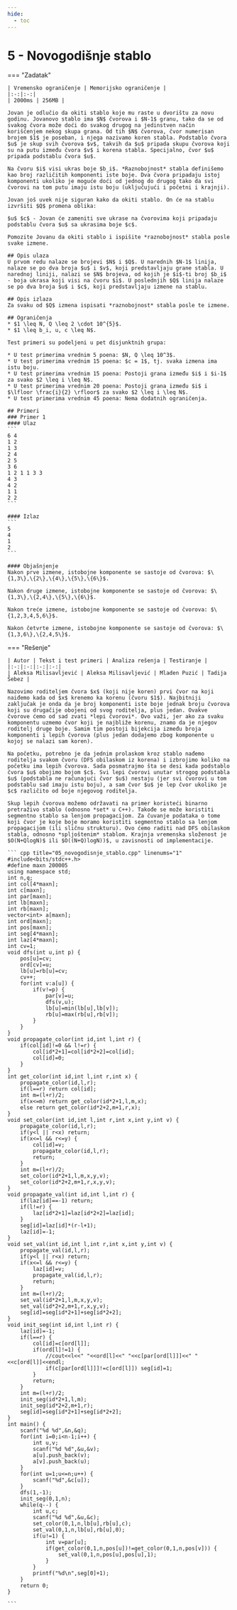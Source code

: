 ```yaml
---
hide:
  - toc
---
```


# 5 - Novogodišnje stablo

=== "Zadatak"
	
	| Vremensko ograničenje | Memorijsko ograničenje |
	|:-:|:-:|
	| 2000ms | 256MB |
	
	Jovan je odlučio da okiti stablo koje mu raste u dvorištu za novu godinu. Jovanovo stablo ima $N$ čvorova i $N-1$ granu, tako da se od svakog čvora može doći do svakog drugog na jedinstven način korišćenjem nekog skupa grana. Od tih $N$ čvorova, čvor numerisan brojem $1$ je poseban, i njega nazivamo koren stabla. Podstablo čvora $u$ je skup svih čvorova $v$, takvih da $u$ pripada skupu čvorova koji su na putu između čvora $v$ i korena stabla. Specijalno, čvor $u$ pripada podstablu čvora $u$.
	
	Na čvoru $i$ visi ukras boje $b_i$. *Raznobojnost* stabla definišemo kao broj različitih komponenti iste boje. Dva čvora pripadaju istoj komponenti ukoliko je moguće doći od jednog do drugog tako da svi čvorovi na tom putu imaju istu boju (uključujući i početni i krajnji). 
	
	Jovan još uvek nije siguran kako da okiti stablo. On će na stablu izvršiti $Q$ promena oblika:
	
	$u$ $c$ - Jovan će zameniti sve ukrase na čvorovima koji pripadaju podstablu čvora $u$ sa ukrasima boje $c$.
	
	Pomozite Jovanu da okiti stablo i ispišite *raznobojnost* stabla posle svake izmene.
	
	## Opis ulaza
	U prvom redu nalaze se brojevi $N$ i $Q$. U narednih $N-1$ linija, nalaze se po dva broja $u$ i $v$, koji predstavljaju grane stabla. U narednoj liniji, nalazi se $N$ brojeva, od kojih je $i$-ti broj $b_i$ - boja ukrasa koji visi na čvoru $i$. U poslednjih $Q$ linija nalaze se po dva broja $u$ i $c$, koji predstavljaju izmene na stablu.
	
	## Opis izlaza
	Za svaku od $Q$ izmena ispisati *raznobojnost* stabla posle te izmene.
	
	## Ograničenja
	* $1 \leq N, Q \leq 2 \cdot 10^{5}$.
	* $1 \leq b_i, u, c \leq N$.
	
	Test primeri su podeljeni u pet disjunktnih grupa:
	
	* U test primerima vrednim 5 poena: $N, Q \leq 10^3$.
	* U test primerima vrednim 15 poena: $c = 1$, tj. svaka izmena ima istu boju.
	* U test primerima vrednim 15 poena: Postoji grana između $i$ i $i-1$ za svako $2 \leq i \leq N$.
	* U test primerima vrednim 20 poena: Postoji grana između $i$ i $\lfloor \frac{i}{2} \rfloor$ za svako $2 \leq i \leq N$.
	* U test primerima vrednim 45 poena: Nema dodatnih ograničenja.
	
	## Primeri
	### Primer 1
	#### Ulaz
	```
	6 4
	1 2
	1 3
	2 4
	2 5
	3 6
	1 2 1 1 3 3
	4 3
	4 2
	1 1
	2 2
	```
	
	#### Izlaz
	```
	5
	4
	1
	2
	```
	
	#### Objašnjenje
	Nakon prve izmene, istobojne komponente se sastoje od čvorova: $\{1,3\},\{2\},\{4\},\{5\},\{6\}$.
	
	Nakon druge izmene, istobojne komponente se sastoje od čvorova: $\{1,3\},\{2,4\},\{5\},\{6\}$.
	
	Nakon treće izmene, istobojne komponente se sastoje od čvorova: $\{1,2,3,4,5,6\}$.
	
	Nakon četvrte izmene, istobojne komponente se sastoje od čvorova: $\{1,3,6\},\{2,4,5\}$.
	
=== "Rešenje"
	
	| Autor | Tekst i test primeri | Analiza rеšenja | Testiranje |
	|:-:|:-:|:-:|:-:|
	| Aleksa Milisavljević | Aleksa Milisavljević | Mladen Puzić | Tadija Šebez |
	
	Nazovimo roditeljem čvora $x$ (koji nije koren) prvi čvor na koji naiđemo kada od $x$ krenemo ka korenu (čvoru $1$). Najbitniji zaključak je onda da je broj komponenti iste boje jednak broju čvorova koji su drugačije obojeni od svog roditelja, plus jedan. Ovakve čvorove ćemo od sad zvati *lepi čvorovi*. Ovo važi, jer ako za svaku komponentu uzmemo čvor koji je najbliže korenu, znamo da je njegov roditelj druge boje. Samim tim postoji bijekcija između broja komponenti i lepih čvorova (plus jedan dodajemo zbog komponente u kojoj se nalazi sam koren).
	
	Na početku, potrebno je da jednim prolaskom kroz stablo nađemo roditelja svakom čvoru (DFS obilaskom iz korena) i izbrojimo koliko na početku ima lepih čvorova. Sada posmatrajmo šta se desi kada podstablo čvora $u$ obojimo bojom $c$. Svi lepi čvorovi unutar strogog podstabla $u$ (podstabla ne računajući čvor $u$) nestaju (jer svi čvorovi u tom podstablu sad imaju istu boju), a sam čvor $u$ je lep čvor ukoliko je $c$ različito od boje njegovog roditelja. 
	
	Skup lepih čvorova možemo održavati na primer koristeći binarno pretraživo stablo (odnosno *set* u C++). Takođe se može koristiti segmentno stablo sa lenjom propagacijom. Za čuvanje podataka o tome koji čvor je koje boje moramo koristiti segmentno stablo sa lenjom propagacijom (ili sličnu strukturu). Ovo ćemo raditi nad DFS obilaskom stabla, odnosno *spljoštenim* stablom. Krajnja vremenska složenost je $O(N+QlogN)$ ili $O((N+Q)logN))$, u zavisnosti od implementacije.
	
	``` cpp title="05_novogodisnje_stablo.cpp" linenums="1"
	#include<bits/stdc++.h>
	#define maxn 200005
	using namespace std;
	int n,q;
	int col[4*maxn];
	int c[maxn];
	int par[maxn];
	int lb[maxn];
	int rb[maxn];
	vector<int> a[maxn];
	int ord[maxn];
	int pos[maxn];
	int seg[4*maxn];
	int laz[4*maxn];
	int cv=1;
	void dfs(int u,int p) {
	    pos[u]=cv;
	    ord[cv]=u;
	    lb[u]=rb[u]=cv;
	    cv++;
	    for(int v:a[u]) {
	        if(v!=p) {
	            par[v]=u;
	            dfs(v,u);
	            lb[u]=min(lb[u],lb[v]);
	            rb[u]=max(rb[u],rb[v]);
	        }
	    }
	}
	void propagate_color(int id,int l,int r) {
	    if(col[id]!=0 && l!=r) {
	        col[id*2+1]=col[id*2+2]=col[id];
	        col[id]=0;
	    }
	}
	int get_color(int id,int l,int r,int x) {
	    propagate_color(id,l,r);
	    if(l==r) return col[id];
	    int m=(l+r)/2;
	    if(x<=m) return get_color(id*2+1,l,m,x);
	    else return get_color(id*2+2,m+1,r,x);
	}
	void set_color(int id,int l,int r,int x,int y,int v) {
	    propagate_color(id,l,r);
	    if(y<l || r<x) return;
	    if(x<=l && r<=y) {
	        col[id]=v;
	        propagate_color(id,l,r);
	        return;
	    }
	    int m=(l+r)/2;
	    set_color(id*2+1,l,m,x,y,v);
	    set_color(id*2+2,m+1,r,x,y,v);
	}
	void propagate_val(int id,int l,int r) {
	    if(laz[id]==-1) return;
	    if(l!=r) {
	        laz[id*2+1]=laz[id*2+2]=laz[id];
	    }
	    seg[id]=laz[id]*(r-l+1);
	    laz[id]=-1;
	}
	void set_val(int id,int l,int r,int x,int y,int v) {
	    propagate_val(id,l,r);
	    if(y<l || r<x) return;
	    if(x<=l && r<=y) {
	        laz[id]=v;
	        propagate_val(id,l,r);
	        return;
	    }
	    int m=(l+r)/2;
	    set_val(id*2+1,l,m,x,y,v);
	    set_val(id*2+2,m+1,r,x,y,v);
	    seg[id]=seg[id*2+1]+seg[id*2+2];
	}
	void init_seg(int id,int l,int r) {
	    laz[id]=-1;
	    if(l==r) {
	        col[id]=c[ord[l]];
	        if(ord[l]!=1) {
	            //cout<<l<<" "<<ord[l]<<" "<<c[par[ord[l]]]<<" "<<c[ord[l]]<<endl;
	            if(c[par[ord[l]]]!=c[ord[l]]) seg[id]=1;
	        }
	        return;
	    }
	    int m=(l+r)/2;
	    init_seg(id*2+1,l,m);
	    init_seg(id*2+2,m+1,r);
	    seg[id]=seg[id*2+1]+seg[id*2+2];
	}
	int main() {
	    scanf("%d %d",&n,&q);
	    for(int i=0;i<n-1;i++) {
	        int u,v;
	        scanf("%d %d",&u,&v);
	        a[u].push_back(v);
	        a[v].push_back(u);
	    }
	    for(int u=1;u<=n;u++) {
	        scanf("%d",&c[u]);
	    }
	    dfs(1,-1);
	    init_seg(0,1,n);
	    while(q--) {
	        int u,c;
	        scanf("%d %d",&u,&c);
	        set_color(0,1,n,lb[u],rb[u],c);
	        set_val(0,1,n,lb[u],rb[u],0);
	        if(u!=1) {
	            int v=par[u];
	            if(get_color(0,1,n,pos[u])!=get_color(0,1,n,pos[v])) {
	                set_val(0,1,n,pos[u],pos[u],1);
	            }
	        }
	        printf("%d\n",seg[0]+1);
	    }
	    return 0;
	}

	```
